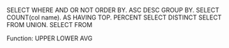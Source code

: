 SELECT 
WHERE
AND OR  NOT
ORDER BY.  ASC DESC
GROUP BY.  SELECT COUNT(col name).  AS
HAVING
TOP.  PERCENT
SELECT DISTINCT
SELECT FROM  UNION. SELECT FROM

Function:
UPPER LOWER  AVG
